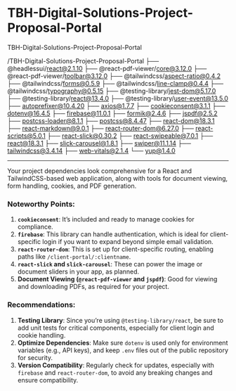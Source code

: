 # TBH-Digital-Solutions-Project-Proposal-Portal
TBH-Digital-Solutions-Project-Proposal-Portal


/TBH-Digital-Solutions-Project-Proposal-Portal
├── @headlessui/react@2.1.10
├── @react-pdf-viewer/core@3.12.0
├── @react-pdf-viewer/toolbar@3.12.0
├── @tailwindcss/aspect-ratio@0.4.2
├── @tailwindcss/forms@0.5.9
├── @tailwindcss/line-clamp@0.4.4
├── @tailwindcss/typography@0.5.15
├── @testing-library/jest-dom@5.17.0
├── @testing-library/react@13.4.0
├── @testing-library/user-event@13.5.0
├── autoprefixer@10.4.20
├── axios@1.7.7
├── cookieconsent@3.1.1
├── dotenv@16.4.5
├── firebase@11.0.1
├── formik@2.4.6
├── jspdf@2.5.2
├── postcss-loader@8.1.1
├── postcss@8.4.47
├── react-dom@18.3.1
├── react-markdown@9.0.1
├── react-router-dom@6.27.0
├── react-scripts@5.0.1
├── react-slick@0.30.2
├── react-swipeable@7.0.1
├── react@18.3.1
├── slick-carousel@1.8.1
├── swiper@11.1.14
├── tailwindcss@3.4.14
├── web-vitals@2.1.4
└── yup@1.4.0

---

Your project dependencies look comprehensive for a React and TailwindCSS-based web application, along with tools for document viewing, form handling, cookies, and PDF generation.

### Noteworthy Points:

1. **`cookieconsent`**: It’s included and ready to manage cookies for compliance.
2. **`firebase`**: This library can handle authentication, which is ideal for client-specific login if you want to expand beyond simple email validation.
3. **`react-router-dom`**: This is set up for client-specific routing, enabling paths like `/client-portal/:clientname`.
4. **`react-slick` and `slick-carousel`**: These can power the image or document sliders in your app, as planned.
5. **Document Viewing (`@react-pdf-viewer` and `jspdf`)**: Good for viewing and downloading PDFs, as required for your project.

### Recommendations:

1. **Testing Library**: Since you’re using `@testing-library/react`, be sure to add unit tests for critical components, especially for client login and cookie handling.
2. **Optimize Dependencies**: Make sure `dotenv` is used only for environment variables (e.g., API keys), and keep `.env` files out of the public repository for security.
3. **Version Compatibility**: Regularly check for updates, especially with `firebase` and `react-router-dom`, to avoid any breaking changes and ensure compatibility.

